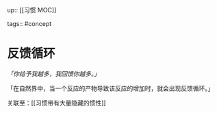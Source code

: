 up:: [[习惯 MOC]]

tags:: #concept 

# 反馈循环

_「你给予我越多，我回馈你越多。」_  

「在自然界中，当一个反应的产物导致该反应的增加时，就会出现反馈循环。」 

关联至：[[习惯带有大量隐藏的惯性]]
